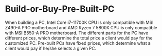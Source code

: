 # Build-or-Buy-Pre-Built-PC
When building a PC, Intel Core i7-11700K CPU is only compatible with MSI Z490-A PRO motherboard and AMD Ryzen 7 5800X CPU is only compatible with MSI B550-A PRO motherboard.
The different parts for the PC have different prices, which determine the total price a client would pay for the customized PC.
Pre-built PCs have fixed prices, which determine what a client would pay if he/she selects a given PC.

